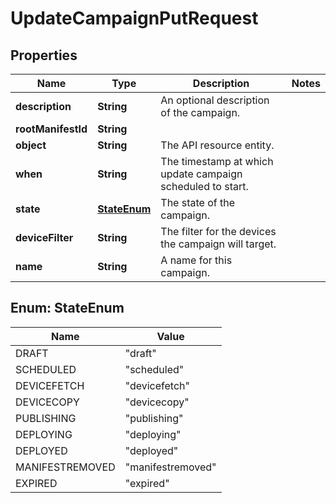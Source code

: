 
# UpdateCampaignPutRequest

## Properties
Name | Type | Description | Notes
------------ | ------------- | ------------- | -------------
**description** | **String** | An optional description of the campaign. | 
**rootManifestId** | **String** |  | 
**object** | **String** | The API resource entity. | 
**when** | **String** | The timestamp at which update campaign scheduled to start. | 
**state** | [**StateEnum**](#StateEnum) | The state of the campaign. | 
**deviceFilter** | **String** | The filter for the devices the campaign will target. | 
**name** | **String** | A name for this campaign. | 


<a name="StateEnum"></a>
## Enum: StateEnum
Name | Value
---- | -----
DRAFT | &quot;draft&quot;
SCHEDULED | &quot;scheduled&quot;
DEVICEFETCH | &quot;devicefetch&quot;
DEVICECOPY | &quot;devicecopy&quot;
PUBLISHING | &quot;publishing&quot;
DEPLOYING | &quot;deploying&quot;
DEPLOYED | &quot;deployed&quot;
MANIFESTREMOVED | &quot;manifestremoved&quot;
EXPIRED | &quot;expired&quot;



